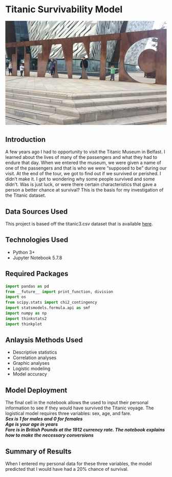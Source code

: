 # Titanic Survivability Model

![](Picture1.jpg)

## Introduction
A few years ago I had to opportunity to visit the Titanic Museum in Belfast.  I learned about the lives of many of the passengers and what they had to endure that day.  When we entered the museum, we were given a name of one of the passengers and that is who we were “supposed to be” during our visit.  At the end of the tour, we got to find out if we survived or perished.  I didn’t make it.  I got to wondering why some people survived and some didn't.  Was is just luck, or were there certain characteristics that gave a person a better chance at survival?  This is the basis for my investigation of the Titanic dataset. 

## Data Sources Used
This project is based off the titanic3.csv dataset that is available [here](https://github.com/jbryer/CompStats/blob/master/Data/titanic3.csv).

## Technologies Used
* Python 3+
* Jupyter Notebook 5.7.8

## Required Packages  
```python
import pandas as pd
from __future__ import print_function, division
import os
from scipy.stats import chi2_contingency
import statsmodels.formula.api as smf
import numpy as np
import thinkstats2
import thinkplot
```

## Anlaysis Methods Used  
* Descriptive statistics  
* Correlation analyses  
* Graphic analyses
* Logistic modeling 
* Model accuracy

## Model Deployment
The final cell in the notebook allows the used to input their personal information to see if they would have survived the Titanic voyage.  The logistical model requires three variables: sex, age, and fare.  
***Sex is 1 for males and 0 for females***  
***Age is your age in years***  
***Fare is in British Pounds at the 1912 currency rate.  The notebook explains how to make the necessary conversions***  

## Summary of Results
When I entered my personal data for these three variables, the model predicted that I would have had a 20% chance of survival.   
